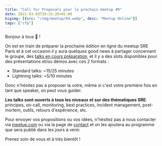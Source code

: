 ```yaml
---
title: "Call for Proposals pour le prochain meetup #9"
date: 2021-03-03T20:33:26+01:00
bigimg: [{src: "/img/meetup/04.webp", desc: "Meetup Online"}]
tags: ["cfp"]
---
```


Bonjour à tous 👋 !

On est en train de préparer la prochaine édition en ligne du meetup SRE Paris et à cet occasion il y aura quelques good news à partager concernant le groupe, des [talks en cours préparation](https://github.com/sre-paris/meetups/tree/master/cfp/%239), et il y a des slots disponibles pour des présentations et/ou démos avec ces 2 formats :

<!--more-->

* Standard talks: ~15/25 minutes
* Lightning talks: ~5/10 minutes

Donc n'hésitez pas à proposer la votre, même si c'est votre première fois en tant que speaker, on peut vous guider.

**Les talks sont ouverts à tous les niveaux et sur des thématiques SRE**: principes, on-call, monitoring, best practices, incident management, post-mortem, outils, retours d'expérience, etc.

Pour envoyer vos propositions ou vos idées, n'hésitez pas à nous contacter via [meetup.com](https://www.meetup.com/Site-Reliability-Engineering-Paris/) ou via la page de [contact](https://sre-paris.github.io/page/contact/) et on les ajoutera au programme que sera publié dans les jours à venir.

Prenez soin de vous et à très bientôt !
